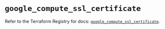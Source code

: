 # `google_compute_ssl_certificate`

Refer to the Terraform Registry for docs: [`google_compute_ssl_certificate`](https://registry.terraform.io/providers/hashicorp/google/6.5.0/docs/resources/compute_ssl_certificate).
